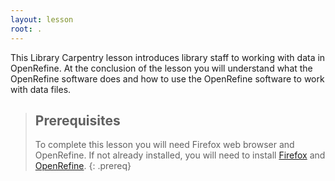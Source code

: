 ```yaml
---
layout: lesson
root: .
---
```

This Library Carpentry lesson introduces library staff to working with data in OpenRefine.
At the conclusion of the lesson you will
understand what the OpenRefine software does and how to
use the OpenRefine software to work with data files.

> ## Prerequisites
>To complete this lesson you will need Firefox web browser and OpenRefine. 
> If not already installed, you will need to install [Firefox](https://www.mozilla.org/en-US/firefox/new/)
> and [OpenRefine](http://openrefine.org/download.html).
{: .prereq}
